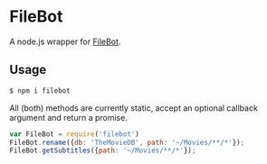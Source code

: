 # FileBot

A node.js wrapper for [FileBot](https://www.filebot.net/).

## Usage

```sh 
$ npm i filebot
```

All (both) methods are currently static, accept an optional callback argument and return a promise.

```javascript
var FileBot = require('filebot')
FileBot.rename({db: 'TheMovieDB', path: '~/Movies/**/*'});
FileBot.getSubtitles({path: '~/Movies/**/*'});
```
